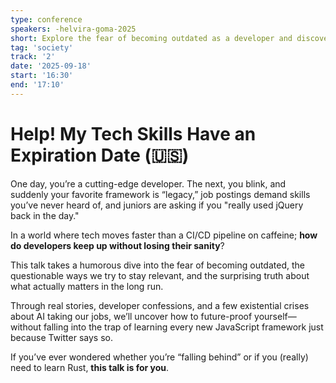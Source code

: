 ```yaml
---
type: conference
speakers: -helvira-goma-2025
short: Explore the fear of becoming outdated as a developer and discover how to stay relevant without chasing every new tech trend.
tag: 'society'
track: '2'
date: '2025-09-18'
start: '16:30'
end: '17:10'
---
```


# Help! My Tech Skills Have an Expiration Date (🇺🇸)

One day, you’re a cutting-edge developer. The next, you blink, and suddenly your favorite framework is “legacy,” job postings demand skills you’ve never heard of, and juniors are asking if you "really used jQuery back in the day."

In a world where tech moves faster than a CI/CD pipeline on caffeine; **how do developers keep up without losing their sanity**?

This talk takes a humorous dive into the fear of becoming outdated, the questionable ways we try to stay relevant, and the surprising truth about what actually matters in the long run.

Through real stories, developer confessions, and a few existential crises about AI taking our jobs, we’ll uncover how to future-proof yourself—without falling into the trap of learning every new JavaScript framework just because Twitter says so.

If you’ve ever wondered whether you’re “falling behind” or if you (really) need to learn Rust, **this talk is for you**.
